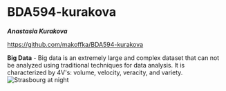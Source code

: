 # BDA594-kurakova
***Anastasia Kurakova***

https://github.com/makoffka/BDA594-kurakova

**Big Data** - Big data is an extremely large and complex dataset that can not be analyzed using traditional techniques for data analysis.
It is characterized by 4V's: volume, velocity, veracity, and variety.
![Strasbourg at night](/IMG_0434.jpg)
